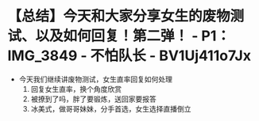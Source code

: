 # 【总结】今天和大家分享女生的废物测试、以及如何回复！第二弹！ - P1：IMG_3849 - 不怕队长 - BV1Uj411o7Jx

-   今天我们继续讲废物测试，女生直率回复如何处理
    1.  回复女生直率，换个角度欣赏
    2.  被撩到了吗，胖了要锻炼，送回家要报答
    3.  冰美式，做哥哥妹妹，分手首选，女生选择直播倒立